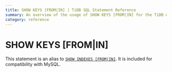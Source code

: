```yaml
---
title: SHOW KEYS [FROM|IN] | TiDB SQL Statement Reference 
summary: An overview of the usage of SHOW KEYS [FROM|IN] for the TiDB database.
category: reference
---
```


# SHOW KEYS [FROM|IN]

This statement is an alias to [`SHOW INDEXES [FROM|IN]`](show-indexes.md). It is included for compatibility with MySQL.
